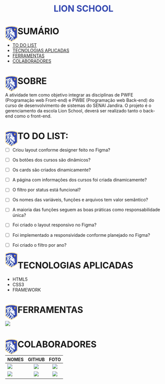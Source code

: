 # <div align="center"><span style="color: #3347B0">LION SCHOOL</span></div>

<div>
   <img src="./img/logo-image.png" align="left" width="40" align="center"/>
   <h1>SUMÁRIO</h1>


-  [TO DO LIST](#to-do-list)
-  [TECNOLOGIAS APLICADAS](#tecnologias-aplicadas)
-  [FERRAMENTAS](#ferramentas)
-  [COLABORADORES](#colaboradores)
   
</div>

<div>
  <img src="./img/logo-image.png" align="left" width="40" align="center"/>
   <h1>SOBRE</h1>   
</div>

A atividade tem como objetivo integrar as disciplinas de PWFE (Programação web Front-end) e PWBE (Programação web Back-end) do curso de desenvolvimento de sistemas do SENAI Jandira.
O projeto é o gerenciamento da escola Lion School, deverá ser realizado tanto o back-end como o front-end.

<div>
   <img src="./img/logo-image.png" align="left" width="40" align="center"/>
   <h1>TO DO LIST:</h1>   
</div>

- [ ] Criou layout conforme designer feito no Figma?
- [ ] Os botões dos cursos são dinâmicos?
- [ ] Os cards são criados dinamicamente?
- [ ] A página com informações dos cursos foi criada dinamicamente?
- [ ] O filtro por status está funcional?
- [ ] Os nomes das variáveis, funções e arquivos tem valor semântico?
- [ ] A maioria das funções seguem as boas práticas como responsabilidade única?
- [ ] Foi criado o layout responsivo no Figma?
- [ ] Foi implementado a responsividade conforme planejado no Figma?
- [ ] Foi criado o filtro por ano?


<img src="./img/logo-image.png" align="left" width="40" align="center"/>
   <h1>TECNOLOGIAS APLICADAS</h1>   
</div>

- HTML5
- CSS3
- FRAMEWORK

<div>
<img src="./img/logo-image.png" align="left" width="40" align="center"/>
<h1>FERRAMENTAS</h1> 
       <a href="https://skillicons.dev">
      <img src="https://skillicons.dev/icons?i=vscode,github,git,figma,html,css" />
    </a>
</div>


<div>
   <img src="./img/logo-image.png" align="left" width="40" align="center"/>
   <h1>COLABORADORES</h1>   
</div>

| NOMES                                                                                                                                                                                      |                                               GITHUB                                               |                                       FOTO                                        |
| :----------------------------------------------------------------------------------------------------------------------------------------------------------------------------------------- | :------------------------------------------------------------------------------------------------: | :-------------------------------------------------------------------------------: |
| <a href="https://github.com/oliveiraclara"><img src="https://img.shields.io/badge/DESENVOLVEDORA-CLARA%20MARTINS%20OLIVEIRA-informational?style=for-the-badge&logo=appveyorlabelColor=FF00FF"></a> | <a  href="https://github.com/oliveiraclara"><img src="https://skillicons.dev/icons?i=github&theme=dark"/></a> | <img src="https://avatars.githubusercontent.com/u/110606333?v=4" height="50"></a>  |
| <a href="https://github.com/lucasvinip"><img src="https://img.shields.io/badge/DESENVOLVEDOR-LUCAS%20VINICIUS%20SILVA-informational?style=for-the-badge&logo=appveyorlabelColor=222222"></a> |   <a href="https://github.com/lucasvinip"><img src="https://skillicons.dev/icons?i=github&theme="/></a>   | <img src="https://avatars.githubusercontent.com/u/110206119?v=4" height="50"></a> |

